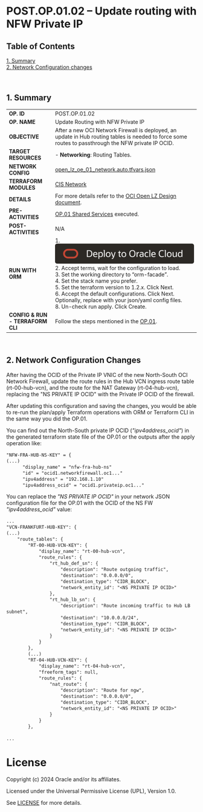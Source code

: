 # POST.OP.01.02 – Update routing with NFW Private IP

## **Table of Contents**

[1. Summary](#1-summary)</br>
[2. Network Configuration changes](#2-iam-configuration-changes)</br>

&nbsp; 

## **1. Summary**

| |  |
|---|---| 
| **OP. ID** | POST.OP.01.02 |
| **OP. NAME** | Update Routing with NFW Private IP | 
| **OBJECTIVE** | After a new OCI Network Firewall is deployed, an update in Hub routing tables is needed to force some routes to passthrough the NFW private IP OCID. |
| **TARGET RESOURCES** | - **Networking**: Routing Tables. |
| **NETWORK CONFIG** |[open_lz_oe_01_network.auto.tfvars.json](open_lz_oe_01_network.auto.tfvars.json) |
| **TERRAFORM MODULES**| [CIS Network](https://github.com/oracle-quickstart/terraform-oci-cis-landing-zone-networking)  |
| **DETAILS** |  For more details refer to the [OCI Open LZ Design document](../../../../design/OCI_Open_LZ.pdf).|
| **PRE-ACTIVITIES** | [OP.01 Shared Services](../../shared/readme.md) executed. |
| **POST-ACTIVITIES** | N/A |
| **RUN WITH ORM** | 1. [![Deploy_To_OCI](../../../../images/DeployToOCI.svg)](https://cloud.oracle.com/resourcemanager/stacks/create?zipUrl=https://github.com/oracle-quickstart/terraform-oci-open-lz/archive/refs/heads/master.zip&zipUrlVariables={"input_config_files_urls":"https://raw.githubusercontent.com/oracle-quickstart/terraform-oci-open-lz/master/examples/oci-open-lz/op02_manage_oes/oe01/open_lz_oe_01_identity.auto.tfvars.json,https://raw.githubusercontent.com/oracle-quickstart/terraform-oci-open-lz/master/examples/oci-open-lz/op02_manage_oes/oe01/open_lz_oe_01_network.auto.tfvars.json"})  </br>2. Accept terms,  wait for the configuration to load. </br>3. Set the working directory to “orm-facade”. </br>4. Set the stack name you prefer.</br>5. Set the terraform version to 1.2.x. Click Next. </br>6. Accept the default configurations. Click Next. Optionally, replace with your json/yaml config files. </br>8. Un-check run apply. Click Create.|
| **CONFIG & RUN - TERRAFORM CLI** | Follow the steps mentioned in the [OP.01](../readme.md). |

&nbsp; 

## **2. Network Configuration Changes**

After having the OCID of the Private IP VNIC of the new North-South OCI Network Firewall, update the route rules in the Hub VCN ingress route table (rt-00-hub-vcn), and the route for the NAT Gateway (rt-04-hub-vcn), replacing the "NS PRIVATE IP OCID" with the Private IP OCID of the firewall.

After updating this configuration and saving the changes, you would be able to re-run the plan/apply Terraform operations with ORM or Terraform CLI in the same way you did the OP.01.

You can find out the North-South private IP OCID (*"ipv4address_ocid"*) in the generated terraform state file of the OP.01 or the outputs after the apply operation like:

```
"NFW-FRA-HUB-NS-KEY" = {
(...) 
      "display_name" = "nfw-fra-hub-ns"
      "id" = "ocid1.networkfirewall.oc1..."
      "ipv4address" = "192.168.1.10"
      "ipv4address_ocid" = "ocid1.privateip.oc1..."
```

You can replace the *"NS PRIVATE IP OCID"* in your network JSON configuration file for the OP.01 with the OCID of the NS FW *"ipv4address_ocid"* value:

```
...
"VCN-FRANKFURT-HUB-KEY": {
(...)
    "route_tables": {
        "RT-00-HUB-VCN-KEY": {
            "display_name": "rt-00-hub-vcn",
            "route_rules": {
                "rt_hub_def_sn": {
                    "description": "Route outgoing traffic",
                    "destination": "0.0.0.0/0",
                    "destination_type": "CIDR_BLOCK",
                    "network_entity_id": "<NS PRIVATE IP OCID>"
                },
                "rt_hub_lb_sn": {
                    "description": "Route incoming traffic to Hub LB subnet",
                    "destination": "10.0.0.0/24",
                    "destination_type": "CIDR_BLOCK",
                    "network_entity_id": "<NS PRIVATE IP OCID>"
                }
            }
        },
        (...)
        "RT-04-HUB-VCN-KEY": {
            "display_name": "rt-04-hub-vcn",
            "freeform_tags": null,
            "route_rules": {
                "nat_route": {
                    "description": "Route for ngw",
                    "destination": "0.0.0.0/0",
                    "destination_type": "CIDR_BLOCK",
                    "network_entity_id": "<NS PRIVATE IP OCID>"
                }
            }
        },

...
```

# License

Copyright (c) 2024 Oracle and/or its affiliates.

Licensed under the Universal Permissive License (UPL), Version 1.0.

See [LICENSE](LICENSE) for more details.